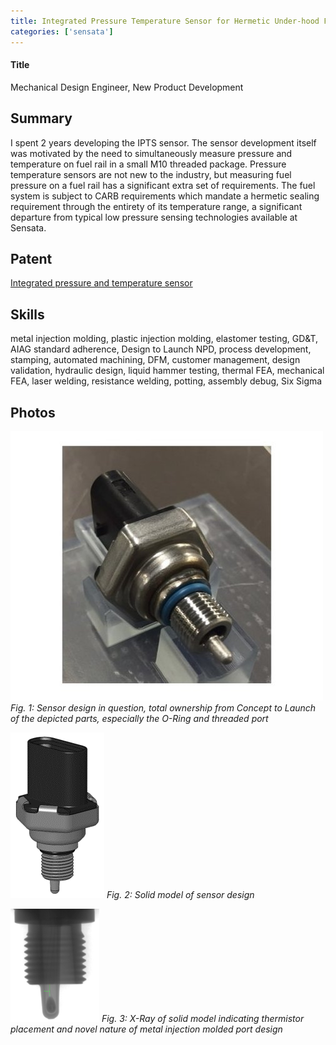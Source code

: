 ```yaml
---
title: Integrated Pressure Temperature Sensor for Hermetic Under-hood Fuel Applications
categories: ['sensata']
---
```

#### Title
Mechanical Design Engineer, New Product Development

## Summary

I spent 2 years developing the IPTS sensor. The sensor development itself was motivated by the need to simultaneously measure pressure and temperature on fuel rail in a small M10 threaded package. Pressure temperature sensors are not new to the industry, but measuring fuel pressure on a fuel rail has a significant extra set of requirements. The fuel system is subject to CARB requirements which mandate a hermetic sealing requirement through the entirety of its temperature range, a significant departure from typical low pressure sensing technologies available at Sensata.


## Patent
[Integrated pressure and temperature sensor](https://patents.google.com/patent/US20180073950A1/en?oq=20180073950)

## Skills

metal injection molding, plastic injection molding, elastomer testing, GD&T, AIAG standard adherence, Design to Launch NPD, process development, stamping, automated machining, DFM, customer management, design validation, hydraulic design, liquid hammer testing, thermal FEA, mechanical FEA, laser welding, resistance welding, potting, assembly debug, Six Sigma

## Photos
![](ipts.jpg)
*Fig. 1: Sensor design in question, total ownership from Concept to Launch of the depicted parts, especially the O-Ring and threaded port*

![](ipts.png)
*Fig. 2: Solid model of sensor design*

![](ipts2.png)
*Fig. 3: X-Ray of solid model indicating thermistor placement and novel nature of metal injection molded port design*
